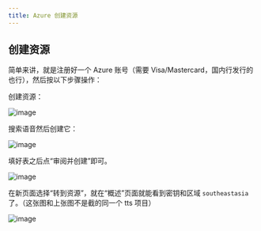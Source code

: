 ```yaml
---
title: Azure 创建资源
---
```

## 创建资源

简单来讲，就是注册好一个 Azure 账号（需要 Visa/Mastercard，国内行发行的也行），然后按以下步骤操作：

创建资源：

![image](https://i.yfi.moe/i/2024/01/14/maoa07-2.webp)

搜索语音然后创建它：

![image](https://i.yfi.moe/i/2024/01/14/m78cp5-2.webp)

填好表之后点“审阅并创建”即可。

![image](https://i.yfi.moe/i/2024/01/14/m90nuc-2.webp)

在新页面选择“转到资源”，就在“概述”页面就能看到密钥和区域 `southeastasia` 了。（这张图和上张图不是截的同一个 tts 项目）

![image](https://i.yfi.moe/i/2024/01/14/m795b7-2.webp)
